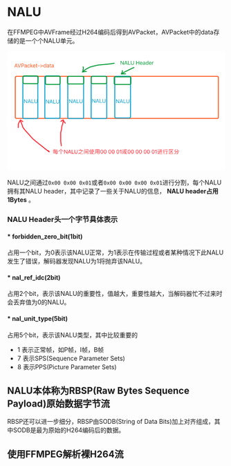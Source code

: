 # NALU

在FFMPEG中AVFrame经过H264编码后得到AVPacket，AVPacket中的data存储的是一个个NALU单元。

![](./NALU_pic/1.png)

NALU之间通过`0x00 0x00 0x01`或者`0x00 0x00 0x00 0x01`进行分割，每个NALU拥有其NALU header，其中记录了一些关于NALU的信息， __NALU header占用1Bytes__ 。

### NALU Header头一个字节具体表示

#### * forbidden_zero_bit(1bit)

占用一个bit，为0表示该NALU正常，为1表示在传输过程或者某种情况下此NALU发生了错误，解码器发现NALU为1将抛弃该NALU。

#### * nal_ref_idc(2bit)

占用2个bit，表示该NALU的重要性，值越大，重要性越大，当解码器忙不过来时会丢弃值为0的NALU。

#### * nal_unit_type(5bit)

占用5个bit，表示该NALU类型，其中比较重要的

- 1 表示正常帧，如P帧，I帧，B帧
- 7 表示SPS(Sequence Parameter Sets)
- 8 表示PPS(Picture Parameter Sets)

## NALU本体称为RBSP(Raw Bytes Sequence Payload)原始数据字节流

RBSP还可以进一步细分，RBSP由SODB(String of Data Bits)加上对齐组成，其中SODB是最为原始的H264编码后的数据。


## 使用FFMPEG解析裸H264流





